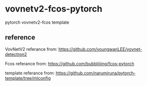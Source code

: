 # vovnetv2-fcos-pytorch
pytorch vovnetv2-fcos template

## reference
VovNetV2 referance from: https://github.com/youngwanLEE/vovnet-detectron2

Fcos referance from: https://github.com/bubbliiiing/fcos-pytorch

template referance from: https://github.com/narumiruna/pytorch-template/tree/mlconfig
